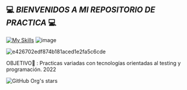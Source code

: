## 💻 *BIENVENIDOS A MI REPOSITORIO DE PRACTICA* 💻

[![My Skills](https://skillicons.dev/icons?i=python,selenium,mysql,mongodb)](https://skillicons.dev)
![image](https://img.shields.io/badge/Jira-0052CC?style=for-the-badge&logo=Jira&logoColor=white)



![e426702edf874b181aced1e2fa5c6cde](https://user-images.githubusercontent.com/95369610/202875272-ee3c6443-1217-4bf5-9b90-43767b31ac33.gif)

OBJETIVO🎯 : Practicas variadas con tecnologías orientadas al testing y programación. 2022

 ![GitHub Org's stars](https://img.shields.io/github/stars/LeanNTech?style=social)
